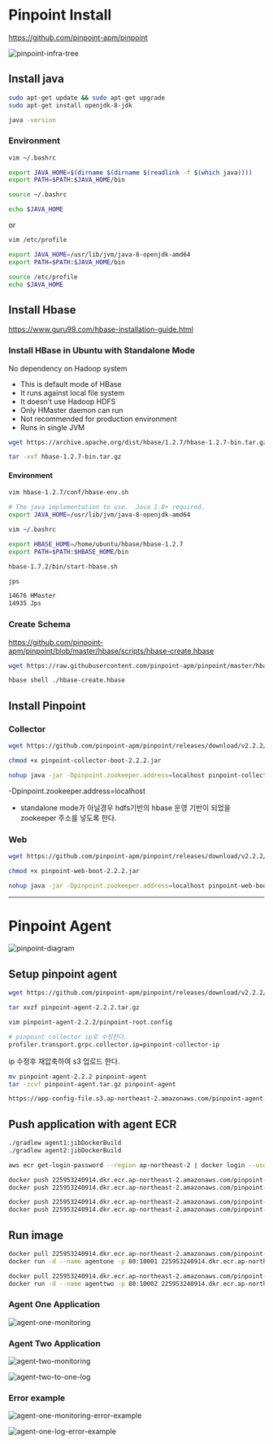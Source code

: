 
# Pinpoint Install

https://github.com/pinpoint-apm/pinpoint

![pinpoint-infra-tree](./img/pinpoint-infra-tree.png)

## Install java

```bash
sudo apt-get update && sudo apt-get upgrade
sudo apt-get install openjdk-8-jdk

java -version
```

### Environment

```bash
vim ~/.bashrc

export JAVA_HOME=$(dirname $(dirname $(readlink -f $(which java))))
export PATH=$PATH:$JAVA_HOME/bin

source ~/.bashrc

echo $JAVA_HOME
```

or

```bash
vim /etc/profile

export JAVA_HOME=/usr/lib/jvm/java-8-openjdk-amd64
export PATH=$PATH:$JAVA_HOME/bin

source /etc/profile
echo $JAVA_HOME
```

## Install Hbase
https://www.guru99.com/hbase-installation-guide.html

### Install HBase in Ubuntu with Standalone Mode
No dependency on Hadoop system

- This is default mode of HBase
- It runs against local file system
- It doesn’t use Hadoop HDFS
- Only HMaster daemon can run
- Not recommended for production environment
- Runs in single JVM

```bash
wget https://archive.apache.org/dist/hbase/1.2.7/hbase-1.2.7-bin.tar.gz

tar -xvf hbase-1.2.7-bin.tar.gz
```

#### Environment

```bash
vim hbase-1.2.7/conf/hbase-env.sh

# The java implementation to use.  Java 1.8+ required.
export JAVA_HOME=/usr/lib/jvm/java-8-openjdk-amd64
```

```bash
vim ~/.bashrc

export HBASE_HOME=/home/ubuntu/hbase/hbase-1.2.7
export PATH=$PATH:$HBASE_HOME/bin
```

```bash
hbase-1.7.2/bin/start-hbase.sh

jps

14676 HMaster
14935 Jps
```

### Create Schema

https://github.com/pinpoint-apm/pinpoint/blob/master/hbase/scripts/hbase-create.hbase

```bash
wget https://raw.githubusercontent.com/pinpoint-apm/pinpoint/master/hbase/scripts/hbase-create.hbase

hbase shell ./hbase-create.hbase
```

## Install Pinpoint 

### Collector

```bash
wget https://github.com/pinpoint-apm/pinpoint/releases/download/v2.2.2/pinpoint-collector-boot-2.2.2.jar

chmod +x pinpoint-collector-boot-2.2.2.jar

nohup java -jar -Dpinpoint.zookeeper.address=localhost pinpoint-collector-boot-2.2.2.jar > /dev/null 2>&1 &
```

-Dpinpoint.zookeeper.address=localhost
- standalone mode가 아닐경우 hdfs기반의 hbase 운영 기반이 되었을 zookeeper 주소를 넣도록 한다.

### Web

```bash
wget https://github.com/pinpoint-apm/pinpoint/releases/download/v2.2.2/pinpoint-web-boot-2.2.2.jar

chmod +x pinpoint-web-boot-2.2.2.jar

nohup java -jar -Dpinpoint.zookeeper.address=localhost pinpoint-web-boot-2.2.2.jar >/dev/null 2>&1 &
```

---

# Pinpoint Agent

![pinpoint-diagram](./img/pinpoint-diagram.png)

## Setup pinpoint agent

```bash
wget https://github.com/pinpoint-apm/pinpoint/releases/download/v2.2.2/pinpoint-agent-2.2.2.tar.gz

tar xvzf pinpoint-agent-2.2.2.tar.gz

vim pinpoint-agent-2.2.2/pinpoint-root.config

# pinpoint collector ip로 수정한다.
profiler.transport.grpc.collector.ip=pinpoint-collector-ip
```

ip 수정후 재압축하여 s3 업로드 한다.
```bash
mv pinpoint-agent-2.2.2 pinpoint-agent
tar -zcvf pinpoint-agent.tar.gz pinpoint-agent

https://app-config-file.s3.ap-northeast-2.amazonaws.com/pinpoint-agent.tar.gz
```

## Push application with agent ECR

```bash 
./gradlew agent1:jibDockerBuild
./gradlew agent2:jibDockerBuild

aws ecr get-login-password --region ap-northeast-2 | docker login --username AWS --password-stdin 225953240914.dkr.ecr.ap-northeast-2.amazonaws.com

docker push 225953240914.dkr.ecr.ap-northeast-2.amazonaws.com/pinpoint-agent-one:latest
docker push 225953240914.dkr.ecr.ap-northeast-2.amazonaws.com/pinpoint-agent-one:agent1-1660413368137

docker push 225953240914.dkr.ecr.ap-northeast-2.amazonaws.com/pinpoint-agent-two:latest
docker push 225953240914.dkr.ecr.ap-northeast-2.amazonaws.com/pinpoint-agent-two:agent2-1660413368137
```

## Run image

```bash
docker pull 225953240914.dkr.ecr.ap-northeast-2.amazonaws.com/pinpoint-agent-one:latest
docker run -d --name agentone -p 80:10001 225953240914.dkr.ecr.ap-northeast-2.amazonaws.com/pinpoint-agent-one

docker pull 225953240914.dkr.ecr.ap-northeast-2.amazonaws.com/pinpoint-agent-two:latest
docker run -d --name agenttwo -p 80:10002 225953240914.dkr.ecr.ap-northeast-2.amazonaws.com/pinpoint-agent-two
```

### Agent One Application
![agent-one-monitoring](./img/agent-one-monitoring.png)


### Agent Two Application
![agent-two-monitoring](./img/agent-two-monitoring.png)

![agent-two-to-one-log](./img/agent-two-to-one-log.png)


### Error example

![agent-one-monitoring-error-example](./img/agent-one-monitoring-error-example.png)

![agent-one-log-error-example](./img/agent-one-log-error-example.png)
